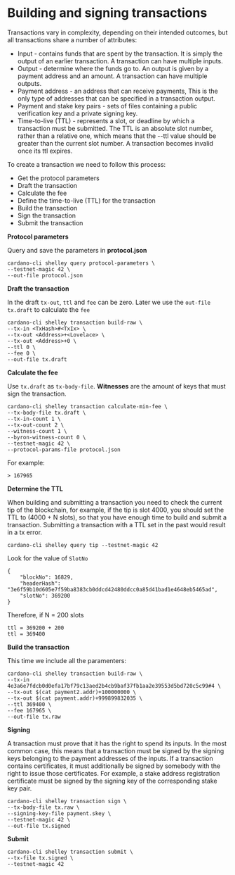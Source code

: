 # Building and signing transactions

Transactions vary in complexity, depending on their intended outcomes, but all transactions share a number of attributes:

* Input - contains funds that are spent by the transaction. It is simply the output of an earlier transaction. A transaction can have multiple inputs.
* Output - determine where the funds go to. An output is given by a payment address and an amount. A transaction can have multiple outputs.
* Payment address - an address that can receive payments, This is the only type of addresses that can be specified in a transaction output.
* Payment and stake key pairs - sets of files containing a public verification key and a private signing key.
* Time-to-live (TTL) - represents a slot, or deadline by which a transaction must be submitted. The TTL is an absolute slot number, rather than a relative one, which means that the --ttl value should be greater than the current slot number. A transaction becomes invalid once its ttl expires.

To create a transaction we need to follow this process:

* Get the protocol parameters
* Draft the transaction
* Calculate the fee
* Define the time-to-live (TTL) for the transaction
* Build the transaction
* Sign the transaction
* Submit the transaction

**Protocol parameters**

Query and save the parameters in **protocol.json**

    cardano-cli shelley query protocol-parameters \
    --testnet-magic 42 \
    --out-file protocol.json

**Draft the transaction**

In the draft `tx-out`, `ttl` and `fee` can be zero. Later we use the `out-file` `tx.draft` to calculate the `fee`

    cardano-cli shelley transaction build-raw \
    --tx-in <TxHash>#<TxIx> \
    --tx-out <Address>+<Lovelace> \
    --tx-out <Address>+0 \
    --ttl 0 \
    --fee 0 \
    --out-file tx.draft

**Calculate the fee**

Use `tx.draft` as `tx-body-file`. **Witnesses** are the amount of keys that must sign the transaction.   

    cardano-cli shelley transaction calculate-min-fee \
    --tx-body-file tx.draft \
    --tx-in-count 1 \
    --tx-out-count 2 \
    --witness-count 1 \
    --byron-witness-count 0 \
    --testnet-magic 42 \
    --protocol-params-file protocol.json

For example:

    > 167965

**Determine the TTL**

When building and submitting a transaction you need to check the current tip of the blockchain, for example, if the tip is slot 4000, you should set the TTL to (4000 + N slots), so that you have enough time to build and submit a transaction. Submitting a transaction with a TTL set in the past would result in a tx error.

    cardano-cli shelley query tip --testnet-magic 42

Look for the value of `SlotNo`

    {
        "blockNo": 16829,
        "headerHash": "3e6f59b10d605e7f59ba8383cb0ddcd42480ddcc0a85d41bad1e4648eb5465ad",
        "slotNo": 369200
    }

Therefore, if N = 200 slots

    ttl = 369200 + 200
    ttl = 369400
    
**Build the transaction**

This time we include all the paramenters:

    cardano-cli shelley transaction build-raw \
    --tx-in 4e3a6e7fdcb0d0efa17bf79c13aed2b4cb9baf37fb1aa2e39553d5bd720c5c99#4 \
    --tx-out $(cat payment2.addr)+100000000 \
    --tx-out $(cat payment.addr)+999899832035 \
    --ttl 369400 \
    --fee 167965 \
    --out-file tx.raw

**Signing**

A transaction must prove that it has the right to spend its inputs. In the most common case, this means that a transaction must be signed by the signing keys belonging to the payment addresses of the inputs. If a transaction contains certificates, it must additionally be signed by somebody with the right to issue those certificates. For example, a stake address registration certificate must be signed by the signing key of the corresponding stake key pair.

    cardano-cli shelley transaction sign \
    --tx-body-file tx.raw \
    --signing-key-file payment.skey \
    --testnet-magic 42 \
    --out-file tx.signed

**Submit**

    cardano-cli shelley transaction submit \
    --tx-file tx.signed \
    --testnet-magic 42